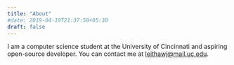 ```yaml
---
title: "About"
#date: 2019-04-19T21:37:58+05:30
draft: false
---
```


I am a computer science student at the University of Cincinnati and aspiring
open-source developer. You can contact me at leithawj@mail.uc.edu.
